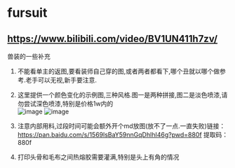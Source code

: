 # fursuit
## https://www.bilibili.com/video/BV1UN411h7zv/
兽装的一些补充
1. 不能看单主的返图,要看装师自己穿的图,或者两者都看下,哪个丑就以哪个做参考.老手可以无视,新手要注意.
2. 这里提供一个颜色变化的示例图,三种风格.图一是两种拼接,图二是淡色喷漆,请勿尝试深色喷漆,特别是价格1w内的                 
![image](https://github.com/cancundeyingzi/fursuit/assets/73635883/b9c66248-65b1-4ffd-a112-9c2ee0caaa35)
![image](https://github.com/cancundeyingzi/fursuit/assets/73635883/75c6c371-98b0-4a32-8302-9f7e1f30111f)                     
             
3. 注意内部用料,过段时间可能会额外开个md放图(放不了一点.一直失败)链接：https://pan.baidu.com/s/1569lsBaY59nnGqDhlhI46g?pwd=880f 
提取码：880f 

4. 打印头骨和毛布之间热熔胶需要灌满,特别是头上有角的情况

